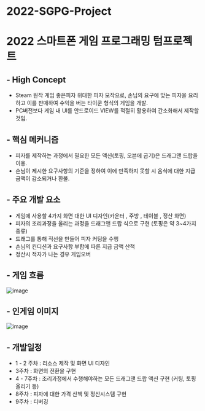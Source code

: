 # 2022-SGPG-Project 
# 2022 스마트폰 게임 프로그래밍 텀프로젝트

## - High Concept
* Steam 원작 게임 좋은피자 위대한 피자  모작으로, 손님의 요구에 맞는 피자을 요리하고 이를 판매하여
수익을 버는 타이쿤 형식의 게임을 개발.
* PC버전보다 게임 내 UI를 안드로이드 VIEW를 적절히 활용하여 간소화해서 제작할 것임.


## - 핵심 메커니즘
* 피자를 제작하는 과정에서 필요한 모든 액션(토핑, 오븐에 굽기)은 드래그앤 드랍을 이용.
* 손님이 제시한 요구사항의 기준을 정하여 이에 만족하지 못할 시 음식에 대한 지급 금액이 감소되거나 환불.


## - 주요 개발 요소

* 게임에 사용할  4가지 화면 대한 UI 디자인(카운터 , 주방 , 테이블 , 정산 화면)
* 피자의 조리과정을 올리는 과정을 드래그앤 드랍 식으로 구현 (토핑은 약 3~4가지 종류)
* 드래그를 통해 직선을 만들어 피자 커팅을 수행
* 손님의 컨디션과 요구사항 부합에 따른 지급 금액 산책
* 정산시 적자가 나는 경우 게임오버

## - 게임 흐름
![image](https://user-images.githubusercontent.com/51450544/160384042-716f936c-32d5-4d70-b09f-f1a46f4010dd.png)

## - 인게임 이미지
![image](https://user-images.githubusercontent.com/51450544/160385280-88e63fb4-7eee-426b-ba8c-058581223f37.png)

## - 개발일정

* 1 - 2 주차 :  리소스 제작 및 화면 UI 디자인
* 3주차 : 화면의 전환을 구현
* 4 - 7주차 : 조리과정에서 수행해야하는 모든 드래그앤 드랍 액션 구현 (커팅, 토핑 올리기 등)
* 8주차 : 피자에 대한 가격 산책 및 정산시스템 구현
* 9주차 : 디버깅 

